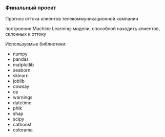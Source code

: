 
### Финальный проект

Прогноз оттока клиентов телекоммуникационной компании

построение Machine Learning-модели, способной находить клиентов, склонных к оттоку

Используемые библиотеки:

-   numpy
-   pandas
-   matplotlib
-   seaborn
-   sklearn
-   joblib
-   cowsay
-   os
-   warnings
-   datetime
-   phik
-   shap
-   scipy
-   catboost
-   colorama
